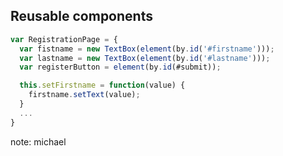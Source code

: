 ## Reusable components

```js
var RegistrationPage = {
  var fistname = new TextBox(element(by.id('#firstname')));
  var lastname = new TextBox(element(by.id('#lastname')));
  var registerButton = element(by.id(#submit));

  this.setFirstname = function(value) {
    firstname.setText(value);
  }
  ...
}
```

note:
michael
